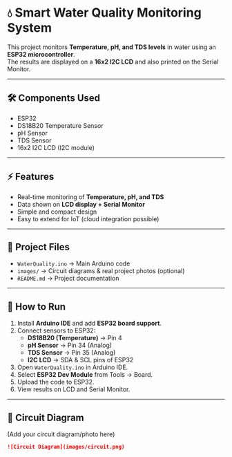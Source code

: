 # 💧 Smart Water Quality Monitoring System

This project monitors **Temperature, pH, and TDS levels** in water using an **ESP32 microcontroller**.  
The results are displayed on a **16x2 I2C LCD** and also printed on the Serial Monitor.  

---

## 🛠 Components Used
- ESP32
- DS18B20 Temperature Sensor
- pH Sensor
- TDS Sensor
- 16x2 I2C LCD (I2C module)

---

## ⚡ Features
- Real-time monitoring of **Temperature, pH, and TDS**  
- Data shown on **LCD display + Serial Monitor**  
- Simple and compact design  
- Easy to extend for IoT (cloud integration possible)  

---

## 📂 Project Files
- `WaterQuality.ino` → Main Arduino code  
- `images/` → Circuit diagrams & real project photos (optional)  
- `README.md` → Project documentation  

---

## 🚀 How to Run
1. Install **Arduino IDE** and add **ESP32 board support**.  
2. Connect sensors to ESP32:  
   - **DS18B20 (Temperature)** → Pin 4  
   - **pH Sensor** → Pin 34 (Analog)  
   - **TDS Sensor** → Pin 35 (Analog)  
   - **I2C LCD** → SDA & SCL pins of ESP32  
3. Open `WaterQuality.ino` in Arduino IDE.  
4. Select **ESP32 Dev Module** from Tools → Board.  
5. Upload the code to ESP32.  
6. View results on LCD and Serial Monitor.  

---

## 🔧 Circuit Diagram
(Add your circuit diagram/photo here)  
```markdown
![Circuit Diagram](images/circuit.png)
